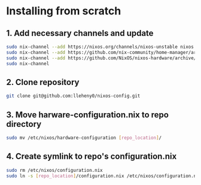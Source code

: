 # Installing from scratch

## 1. Add necessary channels and update
```bash
sudo nix-channel --add https://nixos.org/channels/nixos-unstable nixos
sudo nix-channel --add https://github.com/nix-community/home-manager/archive/master.tar.gz home-manager
sudo nix-channel --add https://github.com/NixOS/nixos-hardware/archive/master.tar.gz nixos-hardware
sudo nix-channel
```

## 2. Clone repository
```bash
git clone git@github.com:lleheny0/nixos-config.git
```

## 3. Move harware-configuration.nix to repo directory
```bash
sudo mv /etc/nixos/hardware-configuration [repo_location]/
```

## 4. Create symlink to repo's configuration.nix
```bash
sudo rm /etc/nixos/configuration.nix
sudo ln -s [repo_location]/configuration.nix /etc/nixos/configuration.nix
```
